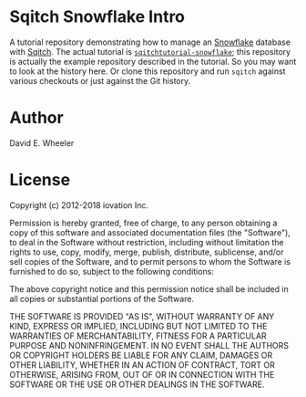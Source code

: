 Sqitch Snowflake Intro
======================

A tutorial repository demonstrating how to manage an
[Snowflake](https://www.snowflake.net/) database with
[Sqitch](https://sqitch.org/). The actual tutorial is
[`sqitchtutorial-snowflake`](https://github.com/theory/sqitch/blob/master/lib/sqitchtutorial-snowflake.pod);
this repository is actually the example repository described in the tutorial.
So you may want to look at the history here. Or clone this repository and run
`sqitch` against various checkouts or just against the Git history.

Author
======

David E. Wheeler

License
=======

Copyright (c) 2012-2018 iovation Inc.

Permission is hereby granted, free of charge, to any person obtaining a copy
of this software and associated documentation files (the "Software"), to deal
in the Software without restriction, including without limitation the rights
to use, copy, modify, merge, publish, distribute, sublicense, and/or sell
copies of the Software, and to permit persons to whom the Software is
furnished to do so, subject to the following conditions:

The above copyright notice and this permission notice shall be included in all
copies or substantial portions of the Software.

THE SOFTWARE IS PROVIDED "AS IS", WITHOUT WARRANTY OF ANY KIND, EXPRESS OR
IMPLIED, INCLUDING BUT NOT LIMITED TO THE WARRANTIES OF MERCHANTABILITY,
FITNESS FOR A PARTICULAR PURPOSE AND NONINFRINGEMENT. IN NO EVENT SHALL THE
AUTHORS OR COPYRIGHT HOLDERS BE LIABLE FOR ANY CLAIM, DAMAGES OR OTHER
LIABILITY, WHETHER IN AN ACTION OF CONTRACT, TORT OR OTHERWISE, ARISING FROM,
OUT OF OR IN CONNECTION WITH THE SOFTWARE OR THE USE OR OTHER DEALINGS IN THE
SOFTWARE.
